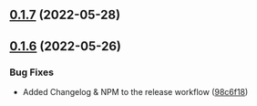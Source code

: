 ## [0.1.7](https://github.com/nemerosa/ontrack-github-action-client/compare/v0.1.6...v0.1.7) (2022-05-28)

## [0.1.6](https://github.com/nemerosa/ontrack-github-action-client/compare/v0.1.5...v0.1.6) (2022-05-26)


### Bug Fixes

* Added Changelog & NPM to the release workflow ([98c6f18](https://github.com/nemerosa/ontrack-github-action-client/commit/98c6f1869e64b71a4bb496ffca4e7eecfcc45dce))
